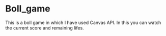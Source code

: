 # Boll_game

This is a boll game in which I have used Canvas API. In this you can watch the current score and remaining lifes.
